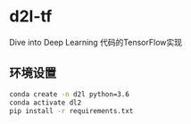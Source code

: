 # d2l-tf
Dive into Deep Learning 代码的TensorFlow实现


## 环境设置

```bash
conda create -n d2l python=3.6
conda activate dl2
pip install -r requirements.txt
```


